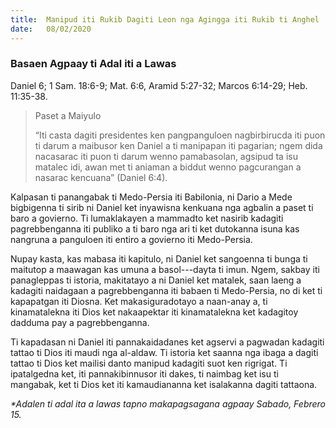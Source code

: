 ```yaml
---
title:  Manipud iti Rukib Dagiti Leon nga Agingga iti Rukib ti Anghel
date:   08/02/2020
---
```


### Basaen Agpaay ti Adal iti a Lawas
Daniel 6; 1 Sam. 18:6-9; Mat. 6:6, Aramid 5:27-32; Marcos 6:14-29; Heb. 11:35-38.

> <p>Paset a Maiyulo</p>
> “Iti casta dagiti presidentes ken pangpanguloen nagbirbirucda iti puon ti darum a maibusor ken Daniel a ti manipapan iti pagarian; ngem dida nacasarac iti puon ti darum wenno pamabasolan, agsipud ta isu matalec idi, awan met ti aniaman a biddut wenno pagcurangan a nasarac kencuana” (Daniel 6:4).

Kalpasan ti panangabak ti Medo-Persia iti Babilonia, ni Dario a Mede bigbigenna ti sirib ni Daniel ket inyawisna kenkuana nga agbalin a paset ti baro a govierno. Ti lumaklakayen a mammadto ket nasirib kadagiti pagrebbenganna iti publiko a ti baro nga ari ti ket dutokanna isuna kas nangruna a panguloen iti entiro a govierno iti Medo-Persia. 

Nupay kasta, kas mabasa iti kapitulo, ni Daniel ket sangoenna ti bunga ti maitutop a maawagan kas umuna a basol---dayta ti imun. Ngem, sakbay iti panagleppas ti istoria, makitatayo a ni Daniel ket matalek, saan laeng a kadagiti naidagaan a pagrebbenganna iti babaen ti Medo-Persia, no di ket ti kapapatgan iti Diosna. Ket makasiguradotayo a naan-anay a, ti kinamatalekna iti Dios ket nakaapektar iti kinamatalekna ket kadagitoy dadduma pay a pagrebbenganna.

Ti kapadasan ni Daniel iti pannakaidadanes ket agservi a pagwadan kadagiti tattao ti Dios iti maudi nga al-aldaw. Ti istoria ket saanna nga ibaga a dagiti tattao ti Dios ket mailisi danto manipud kadagiti suot ken rigrigat. Ti ipatalgedna ket, iti pannakibinnusor iti dakes, ti naimbag ket isu ti mangabak, ket ti Dios ket iti kamaudiananna ket isalakanna dagiti tattaona.

_*Adalen ti adal ita a lawas tapno makapagsagana agpaay Sabado, Febrero 15._